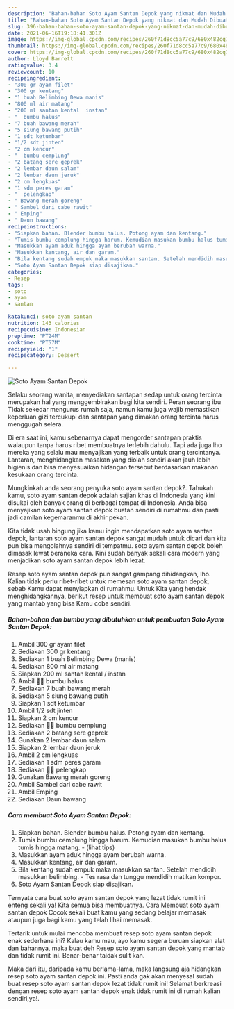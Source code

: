 ```yaml
---
description: "Bahan-bahan Soto Ayam Santan Depok yang nikmat dan Mudah Dibuat"
title: "Bahan-bahan Soto Ayam Santan Depok yang nikmat dan Mudah Dibuat"
slug: 396-bahan-bahan-soto-ayam-santan-depok-yang-nikmat-dan-mudah-dibuat
date: 2021-06-16T19:18:41.301Z
image: https://img-global.cpcdn.com/recipes/260f71d8cc5a77c9/680x482cq70/soto-ayam-santan-depok-foto-resep-utama.jpg
thumbnail: https://img-global.cpcdn.com/recipes/260f71d8cc5a77c9/680x482cq70/soto-ayam-santan-depok-foto-resep-utama.jpg
cover: https://img-global.cpcdn.com/recipes/260f71d8cc5a77c9/680x482cq70/soto-ayam-santan-depok-foto-resep-utama.jpg
author: Lloyd Barrett
ratingvalue: 3.4
reviewcount: 10
recipeingredient:
- "300 gr ayam filet"
- "300 gr kentang"
- "1 buah Belimbing Dewa manis"
- "800 ml air matang"
- "200 ml santan kental  instan"
- "  bumbu halus"
- "7 buah bawang merah"
- "5 siung bawang putih"
- "1 sdt ketumbar"
- "1/2 sdt jinten"
- "2 cm kencur"
- "  bumbu cemplung"
- "2 batang sere geprek"
- "2 lembar daun salam"
- "2 lembar daun jeruk"
- "2 cm lengkuas"
- "1 sdm peres garam"
- "  pelengkap"
- " Bawang merah goreng"
- " Sambel dari cabe rawit"
- " Emping"
- " Daun bawang"
recipeinstructions:
- "Siapkan bahan. Blender bumbu halus. Potong ayam dan kentang."
- "Tumis bumbu cemplung hingga harum. Kemudian masukan bumbu halus tumis hingga matang.           (lihat tips)"
- "Masukkan ayam aduk hingga ayam berubah warna."
- "Masukkan kentang, air dan garam."
- "Bila kentang sudah empuk maka masukkan santan. Setelah mendidih masukkan belimbing. Tes rasa dan tunggu mendidih matikan kompor."
- "Soto Ayam Santan Depok siap disajikan."
categories:
- Resep
tags:
- soto
- ayam
- santan

katakunci: soto ayam santan 
nutrition: 143 calories
recipecuisine: Indonesian
preptime: "PT24M"
cooktime: "PT57M"
recipeyield: "1"
recipecategory: Dessert

---
```



![Soto Ayam Santan Depok](https://img-global.cpcdn.com/recipes/260f71d8cc5a77c9/680x482cq70/soto-ayam-santan-depok-foto-resep-utama.jpg)

Selaku seorang wanita, menyediakan santapan sedap untuk orang tercinta merupakan hal yang menggembirakan bagi kita sendiri. Peran seorang ibu Tidak sekedar mengurus rumah saja, namun kamu juga wajib memastikan keperluan gizi tercukupi dan santapan yang dimakan orang tercinta harus menggugah selera.

Di era  saat ini, kamu sebenarnya dapat mengorder santapan praktis walaupun tanpa harus ribet membuatnya terlebih dahulu. Tapi ada juga lho mereka yang selalu mau menyajikan yang terbaik untuk orang tercintanya. Lantaran, menghidangkan masakan yang diolah sendiri akan jauh lebih higienis dan bisa menyesuaikan hidangan tersebut berdasarkan makanan kesukaan orang tercinta. 



Mungkinkah anda seorang penyuka soto ayam santan depok?. Tahukah kamu, soto ayam santan depok adalah sajian khas di Indonesia yang kini disukai oleh banyak orang di berbagai tempat di Indonesia. Anda bisa menyajikan soto ayam santan depok buatan sendiri di rumahmu dan pasti jadi camilan kegemaranmu di akhir pekan.

Kita tidak usah bingung jika kamu ingin mendapatkan soto ayam santan depok, lantaran soto ayam santan depok sangat mudah untuk dicari dan kita pun bisa mengolahnya sendiri di tempatmu. soto ayam santan depok boleh dimasak lewat beraneka cara. Kini sudah banyak sekali cara modern yang menjadikan soto ayam santan depok lebih lezat.

Resep soto ayam santan depok pun sangat gampang dihidangkan, lho. Kalian tidak perlu ribet-ribet untuk memesan soto ayam santan depok, sebab Kamu dapat menyiapkan di rumahmu. Untuk Kita yang hendak menghidangkannya, berikut resep untuk membuat soto ayam santan depok yang mantab yang bisa Kamu coba sendiri.

<!--inarticleads1-->

##### Bahan-bahan dan bumbu yang dibutuhkan untuk pembuatan Soto Ayam Santan Depok:

1. Ambil 300 gr ayam filet
1. Sediakan 300 gr kentang
1. Sediakan 1 buah Belimbing Dewa (manis)
1. Sediakan 800 ml air matang
1. Siapkan 200 ml santan kental / instan
1. Ambil  🧄🧄 bumbu halus
1. Sediakan 7 buah bawang merah
1. Sediakan 5 siung bawang putih
1. Siapkan 1 sdt ketumbar
1. Ambil 1/2 sdt jinten
1. Siapkan 2 cm kencur
1. Sediakan  🧄🧄 bumbu cemplung
1. Sediakan 2 batang sere geprek
1. Gunakan 2 lembar daun salam
1. Siapkan 2 lembar daun jeruk
1. Ambil 2 cm lengkuas
1. Sediakan 1 sdm peres garam
1. Sediakan  🧄🧄 pelengkap
1. Gunakan  Bawang merah goreng
1. Ambil  Sambel dari cabe rawit
1. Ambil  Emping
1. Sediakan  Daun bawang




<!--inarticleads2-->

##### Cara membuat Soto Ayam Santan Depok:

1. Siapkan bahan. Blender bumbu halus. Potong ayam dan kentang.
1. Tumis bumbu cemplung hingga harum. Kemudian masukan bumbu halus tumis hingga matang. -           (lihat tips)
1. Masukkan ayam aduk hingga ayam berubah warna.
1. Masukkan kentang, air dan garam.
1. Bila kentang sudah empuk maka masukkan santan. Setelah mendidih masukkan belimbing. - Tes rasa dan tunggu mendidih matikan kompor.
1. Soto Ayam Santan Depok siap disajikan.




Ternyata cara buat soto ayam santan depok yang lezat tidak rumit ini enteng sekali ya! Kita semua bisa membuatnya. Cara Membuat soto ayam santan depok Cocok sekali buat kamu yang sedang belajar memasak ataupun juga bagi kamu yang telah lihai memasak.

Tertarik untuk mulai mencoba membuat resep soto ayam santan depok enak sederhana ini? Kalau kamu mau, ayo kamu segera buruan siapkan alat dan bahannya, maka buat deh Resep soto ayam santan depok yang mantab dan tidak rumit ini. Benar-benar taidak sulit kan. 

Maka dari itu, daripada kamu berlama-lama, maka langsung aja hidangkan resep soto ayam santan depok ini. Pasti anda gak akan menyesal sudah buat resep soto ayam santan depok lezat tidak rumit ini! Selamat berkreasi dengan resep soto ayam santan depok enak tidak rumit ini di rumah kalian sendiri,ya!.

